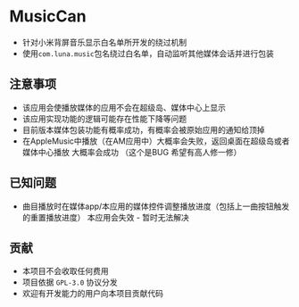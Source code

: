 # MusicCan
- 针对小米背屏音乐显示白名单所开发的绕过机制
- 使用`com.luna.music`包名绕过白名单，自动监听其他媒体会话并进行包装

## 注意事项
- 该应用会使播放媒体的应用不会在超级岛、媒体中心上显示
- 该应用实现功能的逻辑可能存在性能下降等问题
- 目前版本媒体包装功能有概率成功，有概率会被原始应用的通知给顶掉
- 在AppleMusic中播放（在AM应用中）大概率会失败，返回桌面在超级岛或者媒体中心播放 大概率会成功 （这个是BUG 希望有高人修一修）

## 已知问题

- 曲目播放时在媒体app/本应用的媒体控件调整播放进度（包括上一曲按钮触发的重置播放进度） 本应用会失效 -
  暂时无法解决

## 贡献
- 本项目不会收取任何费用
- 项目依据 `GPL-3.0` 协议分发
- 欢迎有开发能力的用户向本项目贡献代码